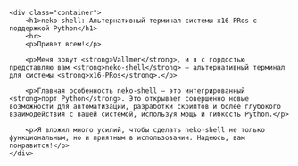 
    <div class="container">
        <h1>neko-shell: Альтернативный терминал системы x16-PRos с поддержкой Python</h1>
        <hr>
        <p>Привет всем!</p>

        <p>Меня зовут <strong>Vallmer</strong>, и я с гордостью представляю вам <strong>neko-shell</strong> — альтернативный терминал для системы <strong>x16-PRos</strong>.</p>

        <p>Главная особенность neko-shell — это интегрированный <strong>порт Python</strong>. Это открывает совершенно новые возможности для автоматизации, разработки скриптов и более глубокого взаимодействия с вашей системой, используя мощь и гибкость Python.</p>

        <p>Я вложил много усилий, чтобы сделать neko-shell не только функциональным, но и приятным в использовании. Надеюсь, вам понравится!</p>
    </div>
